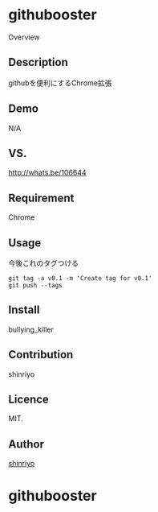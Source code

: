 githubooster
====

Overview

## Description

githubを便利にするChrome拡張

## Demo

N/A

## VS. 

http://whats.be/106644

## Requirement

Chrome

## Usage


今後これのタグつける
```
git tag -a v0.1 -m 'Create tag for v0.1'
git push --tags
```

## Install

bullying_killer

## Contribution

shinriyo

## Licence

MIT.

## Author

[shinriyo](https://github.com/shinriyo/)

# githubooster
